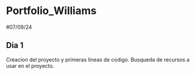 # Portfolio_Williams

#07/09/24
## Dia 1
Creacion del proyecto y primeras lineas de codigo.
Busqueda de recursos a usar en el proyecto.
